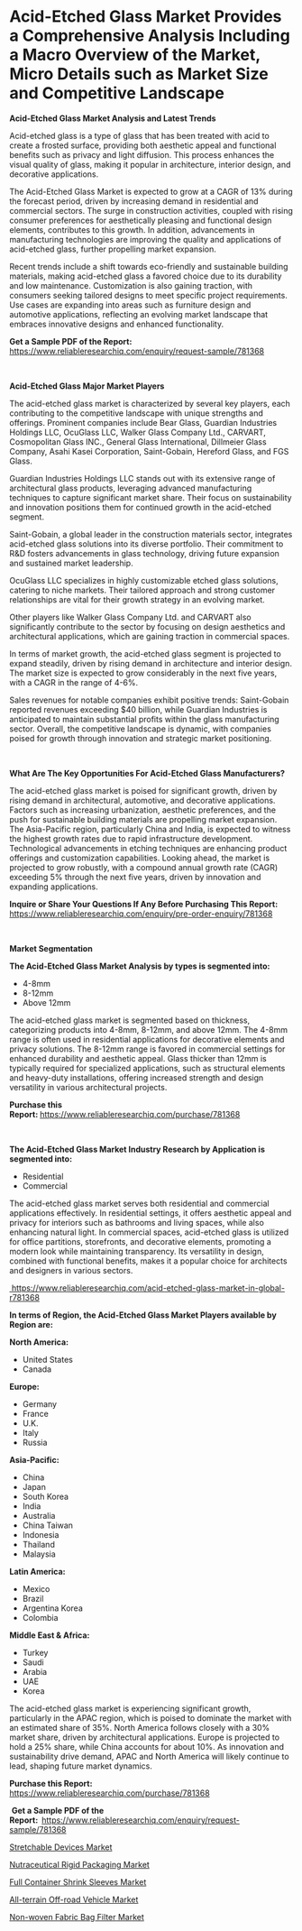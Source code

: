 <p><h1>Acid-Etched Glass Market Provides a Comprehensive Analysis Including a Macro Overview of the Market, Micro Details such as Market Size and Competitive Landscape</h1></p><p><strong>Acid-Etched Glass Market Analysis and Latest Trends</strong></p>
<p><p>Acid-etched glass is a type of glass that has been treated with acid to create a frosted surface, providing both aesthetic appeal and functional benefits such as privacy and light diffusion. This process enhances the visual quality of glass, making it popular in architecture, interior design, and decorative applications.</p><p>The Acid-Etched Glass Market is expected to grow at a CAGR of 13% during the forecast period, driven by increasing demand in residential and commercial sectors. The surge in construction activities, coupled with rising consumer preferences for aesthetically pleasing and functional design elements, contributes to this growth. In addition, advancements in manufacturing technologies are improving the quality and applications of acid-etched glass, further propelling market expansion.</p><p>Recent trends include a shift towards eco-friendly and sustainable building materials, making acid-etched glass a favored choice due to its durability and low maintenance. Customization is also gaining traction, with consumers seeking tailored designs to meet specific project requirements. Use cases are expanding into areas such as furniture design and automotive applications, reflecting an evolving market landscape that embraces innovative designs and enhanced functionality.</p></p>
<p><strong>Get a Sample PDF of the Report:&nbsp;</strong> <a href="https://www.reliableresearchiq.com/enquiry/request-sample/781368?utm_campaign=104&utm_medium=2&utm_source=Github&utm_content=ia&utm_term=26032025&utm_id=acid-etched-glass">https://www.reliableresearchiq.com/enquiry/request-sample/781368</a></p>
<p>&nbsp;</p>
<p><strong>Acid-Etched Glass Major Market Players</strong></p>
<p><p>The acid-etched glass market is characterized by several key players, each contributing to the competitive landscape with unique strengths and offerings. Prominent companies include Bear Glass, Guardian Industries Holdings LLC, OcuGlass LLC, Walker Glass Company Ltd., CARVART, Cosmopolitan Glass INC., General Glass International, Dillmeier Glass Company, Asahi Kasei Corporation, Saint-Gobain, Hereford Glass, and FGS Glass.</p><p>Guardian Industries Holdings LLC stands out with its extensive range of architectural glass products, leveraging advanced manufacturing techniques to capture significant market share. Their focus on sustainability and innovation positions them for continued growth in the acid-etched segment.</p><p>Saint-Gobain, a global leader in the construction materials sector, integrates acid-etched glass solutions into its diverse portfolio. Their commitment to R&D fosters advancements in glass technology, driving future expansion and sustained market leadership.</p><p>OcuGlass LLC specializes in highly customizable etched glass solutions, catering to niche markets. Their tailored approach and strong customer relationships are vital for their growth strategy in an evolving market.</p><p>Other players like Walker Glass Company Ltd. and CARVART also significantly contribute to the sector by focusing on design aesthetics and architectural applications, which are gaining traction in commercial spaces. </p><p>In terms of market growth, the acid-etched glass segment is projected to expand steadily, driven by rising demand in architecture and interior design. The market size is expected to grow considerably in the next five years, with a CAGR in the range of 4-6%. </p><p>Sales revenues for notable companies exhibit positive trends: Saint-Gobain reported revenues exceeding $40 billion, while Guardian Industries is anticipated to maintain substantial profits within the glass manufacturing sector. Overall, the competitive landscape is dynamic, with companies poised for growth through innovation and strategic market positioning.</p></p>
<p>&nbsp;</p>
<p><strong>What Are The Key Opportunities For Acid-Etched Glass Manufacturers?</strong></p>
<p><p>The acid-etched glass market is poised for significant growth, driven by rising demand in architectural, automotive, and decorative applications. Factors such as increasing urbanization, aesthetic preferences, and the push for sustainable building materials are propelling market expansion. The Asia-Pacific region, particularly China and India, is expected to witness the highest growth rates due to rapid infrastructure development. Technological advancements in etching techniques are enhancing product offerings and customization capabilities. Looking ahead, the market is projected to grow robustly, with a compound annual growth rate (CAGR) exceeding 5% through the next five years, driven by innovation and expanding applications.</p></p>
<p><strong>Inquire or Share Your Questions If Any Before Purchasing This Report:</strong> <a href="https://www.reliableresearchiq.com/enquiry/pre-order-enquiry/781368?utm_campaign=104&utm_medium=2&utm_source=Github&utm_content=ia&utm_term=26032025&utm_id=acid-etched-glass">https://www.reliableresearchiq.com/enquiry/pre-order-enquiry/781368</a></p>
<p>&nbsp;</p>
<p><strong>Market Segmentation</strong></p>
<p><strong>The Acid-Etched Glass Market Analysis by types is segmented into:</strong></p>
<p><ul><li>4-8mm</li><li>8-12mm</li><li>Above 12mm</li></ul></p>
<p><p>The acid-etched glass market is segmented based on thickness, categorizing products into 4-8mm, 8-12mm, and above 12mm. The 4-8mm range is often used in residential applications for decorative elements and privacy solutions. The 8-12mm range is favored in commercial settings for enhanced durability and aesthetic appeal. Glass thicker than 12mm is typically required for specialized applications, such as structural elements and heavy-duty installations, offering increased strength and design versatility in various architectural projects.</p></p>
<p><strong>Purchase this Report:&nbsp;</strong><a href="https://www.reliableresearchiq.com/purchase/781368?utm_campaign=104&utm_medium=2&utm_source=Github&utm_content=ia&utm_term=26032025&utm_id=acid-etched-glass">https://www.reliableresearchiq.com/purchase/781368</a></p>
<p>&nbsp;</p>
<p><strong>The Acid-Etched Glass Market Industry Research by Application is segmented into:</strong></p>
<p><ul><li>Residential</li><li>Commercial</li></ul></p>
<p><p>The acid-etched glass market serves both residential and commercial applications effectively. In residential settings, it offers aesthetic appeal and privacy for interiors such as bathrooms and living spaces, while also enhancing natural light. In commercial spaces, acid-etched glass is utilized for office partitions, storefronts, and decorative elements, promoting a modern look while maintaining transparency. Its versatility in design, combined with functional benefits, makes it a popular choice for architects and designers in various sectors.</p></p>
<p><a href="https://www.reliableresearchiq.com/acid-etched-glass-market-in-global-r781368?utm_campaign=104&utm_medium=2&utm_source=Github&utm_content=ia&utm_term=26032025&utm_id=acid-etched-glass">&nbsp;https://www.reliableresearchiq.com/acid-etched-glass-market-in-global-r781368</a></p>
<p><strong>In terms of Region, the Acid-Etched Glass Market Players available by Region are:</strong></p>
<p>
    <p> <strong> North America: </strong>
        <ul>
            <li>United States</li>
            <li>Canada</li>
        </ul>
        </p> 
    <p> <strong> Europe: </strong>
        <ul>
            <li>Germany</li>
            <li>France</li>
            <li>U.K.</li>
            <li>Italy</li>
            <li>Russia</li>
        </ul>
        </p> 
    <p> <strong> Asia-Pacific: </strong>
        <ul>
            <li>China</li>
            <li>Japan</li>
            <li>South Korea</li>
            <li>India</li>
            <li>Australia</li>
            <li>China Taiwan</li>
            <li>Indonesia</li>
            <li>Thailand</li>
            <li>Malaysia</li>
        </ul>
        </p> 
    <p> <strong> Latin America: </strong>
        <ul>
            <li>Mexico</li>
            <li>Brazil</li>
            <li>Argentina Korea</li>
            <li>Colombia</li>
        </ul>
        </p> 
    <p> <strong> Middle East & Africa: </strong>
        <ul>
            <li>Turkey</li>
            <li>Saudi</li>
            <li>Arabia</li>
            <li>UAE</li>
            <li>Korea</li>
        </ul>
    </p>
    </p>
<p><p>The acid-etched glass market is experiencing significant growth, particularly in the APAC region, which is poised to dominate the market with an estimated share of 35%. North America follows closely with a 30% market share, driven by architectural applications. Europe is projected to hold a 25% share, while China accounts for about 10%. As innovation and sustainability drive demand, APAC and North America will likely continue to lead, shaping future market dynamics.</p></p>
<p><strong>Purchase this Report: </strong><a href="https://www.reliableresearchiq.com/purchase/781368?utm_campaign=104&utm_medium=2&utm_source=Github&utm_content=ia&utm_term=26032025&utm_id=acid-etched-glass">https://www.reliableresearchiq.com/purchase/781368</a></p>
<p>&nbsp;<strong>Get a Sample PDF of the Report:&nbsp;&nbsp;</strong><a href="https://www.reliableresearchiq.com/enquiry/request-sample/781368?utm_campaign=104&utm_medium=2&utm_source=Github&utm_content=ia&utm_term=26032025&utm_id=acid-etched-glass">https://www.reliableresearchiq.com/enquiry/request-sample/781368</a></p>
<p><strong></strong></p>
<p><p><a href="https://github.com/kleyderoomes/Market-Research-Report-List-1/blob/main/stretchable-devices-market.md?utm_campaign=104&utm_medium=2&utm_source=Github&utm_content=ia&utm_term=26032025&utm_id=acid-etched-glass">Stretchable Devices Market</a></p><p><a href="https://github.com/alrogikrosa/Market-Research-Report-List-1/blob/main/nutraceutical-rigid-packaging-market.md?utm_campaign=104&utm_medium=2&utm_source=Github&utm_content=ia&utm_term=26032025&utm_id=acid-etched-glass">Nutraceutical Rigid Packaging Market</a></p><p><a href="https://github.com/coricnzati/Market-Research-Report-List-1/blob/main/full-container-shrink-sleeves-market.md?utm_campaign=104&utm_medium=2&utm_source=Github&utm_content=ia&utm_term=26032025&utm_id=acid-etched-glass">Full Container Shrink Sleeves Market</a></p><p><a href="https://github.com/evraltandre36/Market-Research-Report-List-1/blob/main/all-terrain-off-road-vehicle-market.md?utm_campaign=104&utm_medium=2&utm_source=Github&utm_content=ia&utm_term=26032025&utm_id=acid-etched-glass">All-terrain Off-road Vehicle Market</a></p><p><a href="https://github.com/cavushjla/Market-Research-Report-List-1/blob/main/non-woven-fabric-bag-filter-market.md?utm_campaign=104&utm_medium=2&utm_source=Github&utm_content=ia&utm_term=26032025&utm_id=acid-etched-glass">Non-woven Fabric Bag Filter Market</a></p></p>